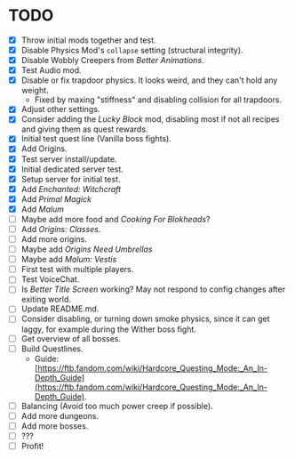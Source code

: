 # TODO
* [X] Throw initial mods together and test.
* [X] Disable Physics Mod's `collapse` setting (structural integrity).
* [X] Disable Wobbly Creepers from *Better Animations*.
* [X] Test Audio mod.
* [X] Disable or fix trapdoor physics. It looks weird, and they can't hold any weight.
    * Fixed by maxing "stiffness" and disabling collision for all trapdoors.
* [X] Adjust other settings.
* [X] Consider adding the *Lucky Block* mod, disabling most if not all recipes and giving them as quest rewards.
* [X] Initial test quest line (Vanilla boss fights).
* [X] Add Origins.
* [X] Test server install/update.
* [X] Initial dedicated server test.
* [X] Setup server for initial test.
* [X] Add *Enchanted: Witchcraft*
* [X] Add *Primal Magick*
* [X] Add *Malum*
* [ ] Maybe add more food and *Cooking For Blokheads*?
* [ ] Add *Origins: Classes*.
* [ ] Add more origins.
* [ ] Maybe add *Origins Need Umbrellas*
* [ ] Maybe add *Malum: Vestis*
* [ ] First test with multiple players.
* [ ] Test VoiceChat.
* [ ] Is *Better Title Screen* working? May not respond to config changes after exiting world.
* [ ] Update README.md.
* [ ] Consider disabling, or turning down smoke physics, since it can get laggy, for example during the Wither boss fight.
* [ ] Get overview of all bosses.
* [ ] Build Questlines.
    * Guide: [https://ftb.fandom.com/wiki/Hardcore_Questing_Mode:_An_In-Depth_Guide](https://ftb.fandom.com/wiki/Hardcore_Questing_Mode:_An_In-Depth_Guide).
* [ ] Balancing (Avoid too much power creep if possible).
* [ ] Add more dungeons.
* [ ] Add more bosses.
* [ ] ???
* [ ] Profit!
